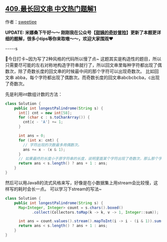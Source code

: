 ## [409.最长回文串 中文热门题解1](https://leetcode.cn/problems/longest-palindrome/solutions/100000/javade-2chong-shi-xian-fang-fa-by-sweetiee)

作者：[sweetiee](https://leetcode.cn/u/sweetiee)

**UPDATE: 米娜桑下午好～～ 刚刚我在公众号【[甜姨的奇妙冒险](https://pic.leetcode-cn.com/304599b006dd41bcf2042715f31a2dc4fbdc4cf9748a11a81d8978ea1e839956-wxgzh.jpeg)】更新了本题更详细的题解，很多小tips等你来取嗷～～，欢迎大家围观**❤️




-----s

🙋今日打卡~因为写了2种风格的代码所以慢了点~
这题其实是构造性的题目，所以只需要尽可能的左右对称地构造字符串就行了，所以回文串里每种字符都出现了偶数次，除了奇数长度的回文串的时候最中间的那个字符可以出现奇数次。
比如回文串 abba，每个字符都出现了偶数次。而奇数长度的回文串abcbcbcba，c出现了奇数次。

先是利用int数组计数的方法：

```java
class Solution {
    public int longestPalindrome(String s) {
      int[] cnt = new int[58];
      for (char c : s.toCharArray()) {
        cnt[c - 'A'] += 1;
      }

      int ans = 0;
      for (int x: cnt) {
        // 字符出现的次数最多用偶数次。
        ans += x - (x & 1);
      }
      // 如果最终的长度小于原字符串的长度，说明里面某个字符出现了奇数次，那么那个字符可以放在回文串的中间，所以额外再加一。
      return ans < s.length() ? ans + 1 : ans;  
    }
}
```

然后可以用Java8的流式风格来写，好像是在小数据集上用stream会比较慢，这样写的耗时会长一点。
可以学习下stream的写法~

```java
class Solution {
    public int longestPalindrome(String s) {
      Map<Integer, Integer> count = s.chars().boxed()
            .collect(Collectors.toMap(k -> k, v -> 1, Integer::sum));

      int ans = count.values().stream().mapToInt(i -> i - (i & 1)).sum();
      return ans < s.length() ? ans + 1 : ans;
    }
}
```

